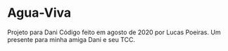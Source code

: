 # Agua-Viva
Projeto para Dani
Código feito em agosto de 2020 por Lucas Poeiras. 
Um presente para minha amiga Dani e seu TCC.
